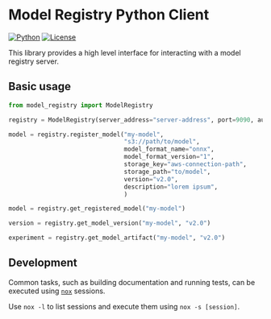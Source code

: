 # Model Registry Python Client

[![Python](https://img.shields.io/badge/python%20-3.9%7C3.10-blue)](https://github.com/opendatahub-io/model-registry)
[![License](https://img.shields.io/badge/License-Apache_2.0-blue.svg)](../../../LICENSE)

This library provides a high level interface for interacting with a model registry server.

## Basic usage

```py
from model_registry import ModelRegistry

registry = ModelRegistry(server_address="server-address", port=9090, author="author")

model = registry.register_model("my-model",
                                "s3://path/to/model",
                                model_format_name="onnx",
                                model_format_version="1",
                                storage_key="aws-connection-path",
                                storage_path="to/model",
                                version="v2.0",
                                description="lorem ipsum",
                                )

model = registry.get_registered_model("my-model")

version = registry.get_model_version("my-model", "v2.0")

experiment = registry.get_model_artifact("my-model", "v2.0")
```

## Development

Common tasks, such as building documentation and running tests, can be executed using [`nox`](https://github.com/wntrblm/nox) sessions.

Use `nox -l` to list sessions and execute them using `nox -s [session]`.

<!-- github-only -->
